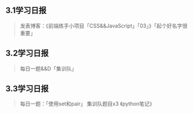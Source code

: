 ## 3.1学习日报

> 发表博客：《前端练手小项目「CSS&&JavaScript」「03」》「起个好名字很重要」
> 

## 3.2学习日报

> 每日一题&&D「集训队」

## 3.3学习日报

> 每日一题：「使用set和pair」
> 集训队题目x3
> 《python笔记》
> 
